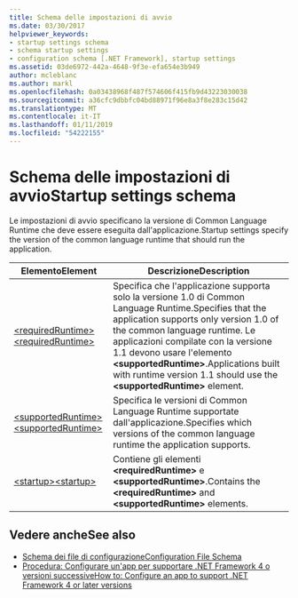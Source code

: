 ```yaml
---
title: Schema delle impostazioni di avvio
ms.date: 03/30/2017
helpviewer_keywords:
- startup settings schema
- schema startup settings
- configuration schema [.NET Framework], startup settings
ms.assetid: 03de6972-442a-4648-9f3e-efa654e3b949
author: mcleblanc
ms.author: markl
ms.openlocfilehash: 0a03438968f487f574606f415fb9d43223030038
ms.sourcegitcommit: a36cfc9dbbfc04bd88971f96e8a3f8e283c15d42
ms.translationtype: MT
ms.contentlocale: it-IT
ms.lasthandoff: 01/11/2019
ms.locfileid: "54222155"
---
```

# <a name="startup-settings-schema"></a><span data-ttu-id="a9898-102">Schema delle impostazioni di avvio</span><span class="sxs-lookup"><span data-stu-id="a9898-102">Startup settings schema</span></span>

<span data-ttu-id="a9898-103">Le impostazioni di avvio specificano la versione di Common Language Runtime che deve essere eseguita dall'applicazione.</span><span class="sxs-lookup"><span data-stu-id="a9898-103">Startup settings specify the version of the common language runtime that should run the application.</span></span>  
  
|<span data-ttu-id="a9898-104">Elemento</span><span class="sxs-lookup"><span data-stu-id="a9898-104">Element</span></span>|<span data-ttu-id="a9898-105">Descrizione</span><span class="sxs-lookup"><span data-stu-id="a9898-105">Description</span></span>|  
|-------------|-----------------|  
|[<span data-ttu-id="a9898-106">\<requiredRuntime></span><span class="sxs-lookup"><span data-stu-id="a9898-106">\<requiredRuntime></span></span>](requiredruntime-element.md)|<span data-ttu-id="a9898-107">Specifica che l'applicazione supporta solo la versione 1.0 di Common Language Runtime.</span><span class="sxs-lookup"><span data-stu-id="a9898-107">Specifies that the application supports only version 1.0 of the common language runtime.</span></span> <span data-ttu-id="a9898-108">Le applicazioni compilate con la versione 1.1 devono usare l'elemento **\<supportedRuntime>**.</span><span class="sxs-lookup"><span data-stu-id="a9898-108">Applications built with runtime version 1.1 should use the **\<supportedRuntime>** element.</span></span>|  
|[<span data-ttu-id="a9898-109">\<supportedRuntime></span><span class="sxs-lookup"><span data-stu-id="a9898-109">\<supportedRuntime></span></span>](supportedruntime-element.md)|<span data-ttu-id="a9898-110">Specifica le versioni di Common Language Runtime supportate dall'applicazione.</span><span class="sxs-lookup"><span data-stu-id="a9898-110">Specifies which versions of the common language runtime the application supports.</span></span>|  
|[<span data-ttu-id="a9898-111">\<startup></span><span class="sxs-lookup"><span data-stu-id="a9898-111">\<startup></span></span>](startup-element.md)|<span data-ttu-id="a9898-112">Contiene gli elementi **\<requiredRuntime>** e **\<supportedRuntime>**.</span><span class="sxs-lookup"><span data-stu-id="a9898-112">Contains the **\<requiredRuntime>** and **\<supportedRuntime>** elements.</span></span>|  
  
## <a name="see-also"></a><span data-ttu-id="a9898-113">Vedere anche</span><span class="sxs-lookup"><span data-stu-id="a9898-113">See also</span></span>

- [<span data-ttu-id="a9898-114">Schema dei file di configurazione</span><span class="sxs-lookup"><span data-stu-id="a9898-114">Configuration File Schema</span></span>](../index.md)  
- [<span data-ttu-id="a9898-115">Procedura: Configurare un'app per supportare .NET Framework 4 o versioni successive</span><span class="sxs-lookup"><span data-stu-id="a9898-115">How to: Configure an app to support .NET Framework 4 or later versions</span></span>](../../../migration-guide/how-to-configure-an-app-to-support-net-framework-4-or-4-5.md)